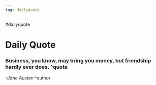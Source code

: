 ```yaml
---
tag: dailyquote
---
```


#dailyquote

# Daily Quote

### Business, you know, may bring you money, but friendship hardly ever does. ^quote
*-Jane Austen* ^author

